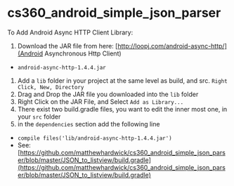 cs360_android_simple_json_parser
================================

To Add Android Async HTTP Client Library:

1. Download the JAR file from here: [http://loopj.com/android-async-http/](Android Asynchronous Http Client)
  * `android-async-http-1.4.4.jar`
1. Add a `lib` folder in your project at the same level as build, and src. `Right Click, New, Directory`
1. Drag and Drop the JAR file you downloaded into the `lib` folder
1. Right Click on the JAR File, and Select `Add as Library...`
1. There exist two build.gradle files, you want to edit the inner most one, in your `src` folder
1. in the `dependencies` section add the following line
  * `compile files('lib/android-async-http-1.4.4.jar')`
  * See: [https://github.com/matthewhardwick/cs360_android_simple_json_parser/blob/master/JSON_to_listview/build.gradle](https://github.com/matthewhardwick/cs360_android_simple_json_parser/blob/master/JSON_to_listview/build.gradle)
